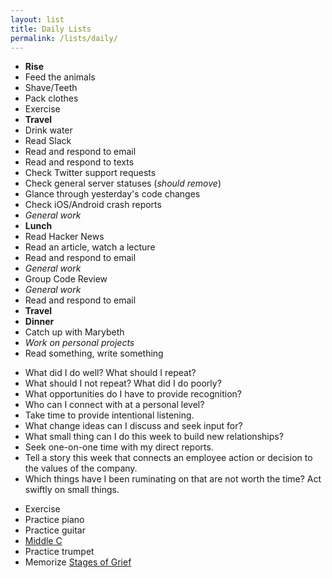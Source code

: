 ```yaml
---
layout: list
title: Daily Lists
permalink: /lists/daily/
---
```


<style>
.lists ul::before {
    content: 'Considerations';
}
.lists ul:nth-child(2)::before {
    content: 'Daily Timeline';
}
.lists ul:last-child::before {
    content: 'Open Days';
}
</style>

- __Rise__
- Feed the animals
- Shave/Teeth
- Pack clothes
- Exercise
- __Travel__
- Drink water
- Read Slack
- Read and respond to email
- Read and respond to texts
- Check Twitter support requests
- Check general server statuses (_should remove_)
- Glance through yesterday's code changes
- Check iOS/Android crash reports
- _General work_
- __Lunch__
- Read Hacker News
- Read an article, watch a lecture
- Read and respond to email
- _General work_
- Group Code Review
- _General work_
- Read and respond to email
- __Travel__
- __Dinner__
- Catch up with Marybeth
- _Work on personal projects_
- Read something, write something

<!--two items:-->

- What did I do well? What should I repeat?
- What should I not repeat? What did I do poorly?
- What opportunities do I have to provide recognition?
- Who can I connect with at a personal level?
- Take time to provide intentional listening.
- What change ideas can I discuss and seek input for?
- What small thing can I do this week to build new relationships?
- Seek one-on-one time with my direct reports.
- Tell a story this week that connects an employee action or decision to the values of the company.
- Which things have I been ruminating on that are not worth the time? Act swiftly on small things.

<!--two items:-->

- Exercise
- Practice piano
- Practice guitar
- [Middle C][2]
- Practice trumpet
- Memorize [Stages of Grief][1]

[1]: https://en.wikipedia.org/wiki/Kübler-Ross_model
[2]: https://en.wikipedia.org/wiki/C_(musical_note)#Graphic_presentation

